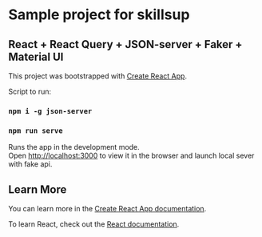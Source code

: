 # Sample project for skillsup

## React + React Query + JSON-server + Faker + Material UI

This project was bootstrapped with [Create React App](https://github.com/facebook/create-react-app).

Script to run:

### `npm i -g json-server`
### `npm run serve`

Runs the app in the development mode.\
Open [http://localhost:3000](http://localhost:3000) to view it in the browser and launch local sever with fake api.

## Learn More

You can learn more in the [Create React App documentation](https://facebook.github.io/create-react-app/docs/getting-started).

To learn React, check out the [React documentation](https://reactjs.org/).
